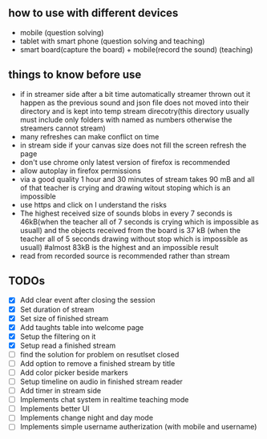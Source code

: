 ## how to use with different devices
<ul>
	<li>mobile (question solving)</li>
	<li>tablet with smart phone (question solving and teaching)</li>
	<li>smart board(capture the board) + mobile(record the sound) (teaching)</li>
</ul>

## things to know before use
<ul>
	<li>if in streamer side after a bit time automatically streamer thrown out it happen as the previous sound and json file does not moved into their directory and is kept into temp stream direcotry(this directory usually must include only folders with named as numbers otherwise the streamers cannot stream)</li>
	<li>many refreshes can make conflict on time</li>
	<li>in stream side if your canvas size does not fill the screen refresh the page </li>
	<li>don't use chrome only latest version of firefox is recommended</li>
	<li>allow autoplay in firefox permissions</li>
	<li>via a good quality 1 hour and 30 minutes of stream takes 90 mB and all of that teacher is crying and drawing witout stoping which is an impossible</li>
	<li>use https and click on I understand the risks</li>
	<li>The highest received size of sounds blobs in every 7 seconds is 46kB(when the teacher all of 7 seconds is crying which is impossible as usuall) and the objects received from the board is 37 kB (when the teacher all of 5 seconds drawing without stop which is impossible as usuall) #almost 83kB is the highest and an impossible result</li>
	<li>read from recorded source is recommended rather than stream</li>
</ul>

## TODOs
- [X] Add clear event after closing the session
- [X] Set duration of stream
- [X] Set size of finished stream
- [X] Add taughts table into welcome page
- [X] Setup the filtering on it
- [X] Setup read a finished stream
- [ ] find the solution for problem on resutlset closed
- [ ] Add option to remove a finished stream by title
- [ ] Add color picker beside markers
- [ ] Setup timeline on audio in finished stream reader
- [ ] Add timer in stream side
- [ ] Implements chat system in realtime teaching mode
- [ ] Implements better UI
- [ ] Implements change night and day mode
- [ ] Implements simple username autherization (with mobile and username)
